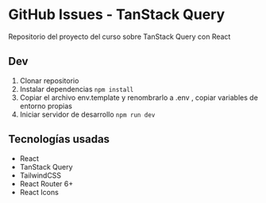 # GitHub Issues - TanStack Query

Repositorio del proyecto del curso sobre TanStack Query con React

## Dev

1. Clonar repositorio
2. Instalar dependencias `npm install`
3. Copiar el archivo env.template y renombrarlo a .env , copiar variables de entorno propias
3. Iniciar servidor de desarrollo `npm run dev`

## Tecnologías usadas

- React
- TanStack Query
- TailwindCSS
- React Router 6+
- React Icons
